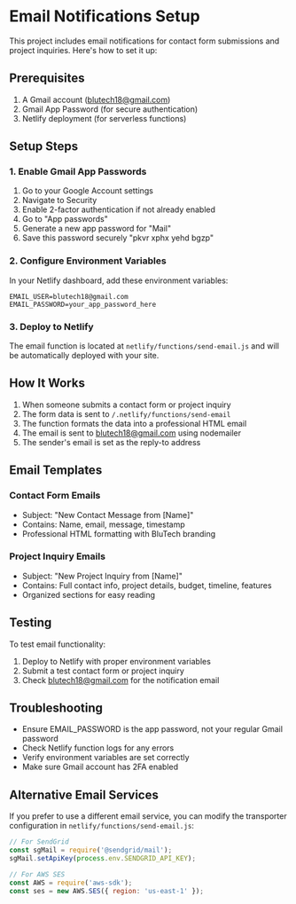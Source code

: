 # Email Notifications Setup

This project includes email notifications for contact form submissions and project inquiries. Here's how to set it up:

## Prerequisites

1. A Gmail account (blutech18@gmail.com)
2. Gmail App Password (for secure authentication)
3. Netlify deployment (for serverless functions)

## Setup Steps

### 1. Enable Gmail App Passwords

1. Go to your Google Account settings
2. Navigate to Security
3. Enable 2-factor authentication if not already enabled
4. Go to "App passwords"
5. Generate a new app password for "Mail"
6. Save this password securely "pkvr xphx yehd bgzp"

### 2. Configure Environment Variables

In your Netlify dashboard, add these environment variables:

```
EMAIL_USER=blutech18@gmail.com
EMAIL_PASSWORD=your_app_password_here
```

### 3. Deploy to Netlify

The email function is located at `netlify/functions/send-email.js` and will be automatically deployed with your site.

## How It Works

1. When someone submits a contact form or project inquiry
2. The form data is sent to `/.netlify/functions/send-email`
3. The function formats the data into a professional HTML email
4. The email is sent to blutech18@gmail.com using nodemailer
5. The sender's email is set as the reply-to address

## Email Templates

### Contact Form Emails
- Subject: "New Contact Message from [Name]"
- Contains: Name, email, message, timestamp
- Professional HTML formatting with BluTech branding

### Project Inquiry Emails
- Subject: "New Project Inquiry from [Name]"
- Contains: Full contact info, project details, budget, timeline, features
- Organized sections for easy reading

## Testing

To test email functionality:
1. Deploy to Netlify with proper environment variables
2. Submit a test contact form or project inquiry
3. Check blutech18@gmail.com for the notification email

## Troubleshooting

- Ensure EMAIL_PASSWORD is the app password, not your regular Gmail password
- Check Netlify function logs for any errors
- Verify environment variables are set correctly
- Make sure Gmail account has 2FA enabled

## Alternative Email Services

If you prefer to use a different email service, you can modify the transporter configuration in `netlify/functions/send-email.js`:

```javascript
// For SendGrid
const sgMail = require('@sendgrid/mail');
sgMail.setApiKey(process.env.SENDGRID_API_KEY);

// For AWS SES
const AWS = require('aws-sdk');
const ses = new AWS.SES({ region: 'us-east-1' });
``` 